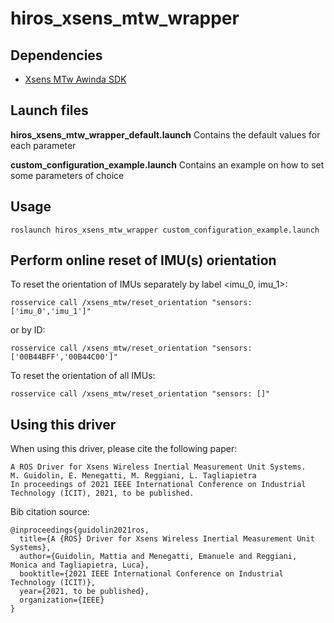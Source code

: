 # hiros_xsens_mtw_wrapper


## Dependencies
* [Xsens MTw Awinda SDK](https://www.xsens.com/products/mtw-awinda)


## Launch files
**hiros\_xsens\_mtw\_wrapper\_default.launch**
Contains the default values for each parameter

**custom\_configuration\_example.launch**
Contains an example on how to set some parameters of choice


## Usage
```
roslaunch hiros_xsens_mtw_wrapper custom_configuration_example.launch
```

## Perform online reset of IMU(s) orientation
To reset the orientation of IMUs separately by label <imu_0, imu_1>:
```
rosservice call /xsens_mtw/reset_orientation "sensors: ['imu_0','imu_1']"
```
or by ID:
```
rosservice call /xsens_mtw/reset_orientation "sensors: ['00B44BFF','00B44C00']"
```

To reset the orientation of all IMUs:
```
rosservice call /xsens_mtw/reset_orientation "sensors: []"
```

## Using this driver
When using this driver, please cite the following paper:

```
A ROS Driver for Xsens Wireless Inertial Measurement Unit Systems.
M. Guidolin, E. Menegatti, M. Reggiani, L. Tagliapietra
In proceedings of 2021 IEEE International Conference on Industrial Technology (ICIT), 2021, to be published.
```

Bib citation source:
```
@inproceedings{guidolin2021ros,
  title={A {ROS} Driver for Xsens Wireless Inertial Measurement Unit Systems},
  author={Guidolin, Mattia and Menegatti, Emanuele and Reggiani, Monica and Tagliapietra, Luca},
  booktitle={2021 IEEE International Conference on Industrial Technology (ICIT)},
  year={2021, to be published},
  organization={IEEE}
}
```
